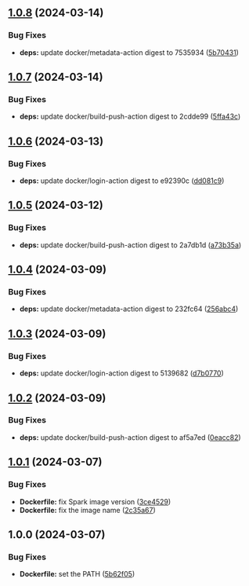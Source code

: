 ## [1.0.8](https://github.com/w4bo/spark/compare/1.0.7...1.0.8) (2024-03-14)


### Bug Fixes

* **deps:** update docker/metadata-action digest to 7535934 ([5b70431](https://github.com/w4bo/spark/commit/5b704315550d5ed01e4924431eae80718106bd2b))

## [1.0.7](https://github.com/w4bo/spark/compare/1.0.6...1.0.7) (2024-03-14)


### Bug Fixes

* **deps:** update docker/build-push-action digest to 2cdde99 ([5ffa43c](https://github.com/w4bo/spark/commit/5ffa43cf595863bddaf87f1bc5d6ade6aa6d7447))

## [1.0.6](https://github.com/w4bo/spark/compare/1.0.5...1.0.6) (2024-03-13)


### Bug Fixes

* **deps:** update docker/login-action digest to e92390c ([dd081c9](https://github.com/w4bo/spark/commit/dd081c96bf4d90807d1c4b1dda599a1edd3e8e21))

## [1.0.5](https://github.com/w4bo/spark/compare/1.0.4...1.0.5) (2024-03-12)


### Bug Fixes

* **deps:** update docker/build-push-action digest to 2a7db1d ([a73b35a](https://github.com/w4bo/spark/commit/a73b35a8b0ac64d103f572de7977e4e0fa8581dd))

## [1.0.4](https://github.com/w4bo/spark/compare/1.0.3...1.0.4) (2024-03-09)


### Bug Fixes

* **deps:** update docker/metadata-action digest to 232fc64 ([256abc4](https://github.com/w4bo/spark/commit/256abc41894ad01a4a2d063a5181ff15e261ac64))

## [1.0.3](https://github.com/w4bo/spark/compare/1.0.2...1.0.3) (2024-03-09)


### Bug Fixes

* **deps:** update docker/login-action digest to 5139682 ([d7b0770](https://github.com/w4bo/spark/commit/d7b0770532e1ac51ee691f7b9541be7401e90b02))

## [1.0.2](https://github.com/w4bo/spark/compare/1.0.1...1.0.2) (2024-03-09)


### Bug Fixes

* **deps:** update docker/build-push-action digest to af5a7ed ([0eacc82](https://github.com/w4bo/spark/commit/0eacc82ec21eef6854fe3f481065163a055bcff0))

## [1.0.1](https://github.com/w4bo/spark/compare/1.0.0...1.0.1) (2024-03-07)


### Bug Fixes

* **Dockerfile:** fix Spark image version ([3ce4529](https://github.com/w4bo/spark/commit/3ce452955529d86d601ff7f75e53605739165a13))
* **Dockerfile:** fix the image name ([2c35a67](https://github.com/w4bo/spark/commit/2c35a67a79855cb260c9b2f20303f71f373d9384))

## 1.0.0 (2024-03-07)


### Bug Fixes

* **Dockerfile:** set the PATH ([5b62f05](https://github.com/w4bo/spark/commit/5b62f056e5c48b7203e6ee383f28e1526c9af747))
